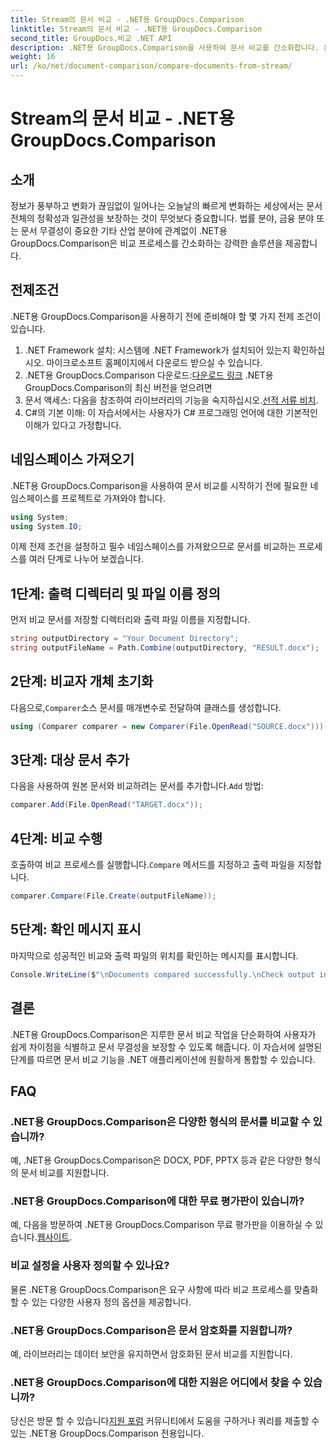 ```yaml
---
title: Stream의 문서 비교 - .NET용 GroupDocs.Comparison
linktitle: Stream의 문서 비교 - .NET용 GroupDocs.Comparison
second_title: GroupDocs.비교 .NET API
description: .NET용 GroupDocs.Comparison을 사용하여 문서 비교를 간소화합니다. 문서를 손쉽게 비교하고 파일 전체의 정확성을 보장하세요.
weight: 16
url: /ko/net/document-comparison/compare-documents-from-stream/
---
```


# Stream의 문서 비교 - .NET용 GroupDocs.Comparison

## 소개
정보가 풍부하고 변화가 끊임없이 일어나는 오늘날의 빠르게 변화하는 세상에서는 문서 전체의 정확성과 일관성을 보장하는 것이 무엇보다 중요합니다. 법률 분야, 금융 분야 또는 문서 무결성이 중요한 기타 산업 분야에 관계없이 .NET용 GroupDocs.Comparison은 비교 프로세스를 간소화하는 강력한 솔루션을 제공합니다.
## 전제조건
.NET용 GroupDocs.Comparison을 사용하기 전에 준비해야 할 몇 가지 전제 조건이 있습니다.
1. .NET Framework 설치: 시스템에 .NET Framework가 설치되어 있는지 확인하십시오. 마이크로소프트 홈페이지에서 다운로드 받으실 수 있습니다.
2.  .NET용 GroupDocs.Comparison 다운로드:[다운로드 링크](https://releases.groupdocs.com/comparison/net/) .NET용 GroupDocs.Comparison의 최신 버전을 얻으려면
3.  문서 액세스: 다음을 참조하여 라이브러리의 기능을 숙지하십시오.[선적 서류 비치](https://tutorials.groupdocs.com/comparison/net/).
4. C#의 기본 이해: 이 자습서에서는 사용자가 C# 프로그래밍 언어에 대한 기본적인 이해가 있다고 가정합니다.

## 네임스페이스 가져오기
.NET용 GroupDocs.Comparison을 사용하여 문서 비교를 시작하기 전에 필요한 네임스페이스를 프로젝트로 가져와야 합니다.
```csharp
using System;
using System.IO;
```
이제 전제 조건을 설정하고 필수 네임스페이스를 가져왔으므로 문서를 비교하는 프로세스를 여러 단계로 나누어 보겠습니다.
## 1단계: 출력 디렉터리 및 파일 이름 정의
먼저 비교 문서를 저장할 디렉터리와 출력 파일 이름을 지정합니다.
```csharp
string outputDirectory = "Your Document Directory";
string outputFileName = Path.Combine(outputDirectory, "RESULT.docx");
```
## 2단계: 비교자 개체 초기화
 다음으로,`Comparer`소스 문서를 매개변수로 전달하여 클래스를 생성합니다.
```csharp
using (Comparer comparer = new Comparer(File.OpenRead("SOURCE.docx")))
```
## 3단계: 대상 문서 추가
 다음을 사용하여 원본 문서와 비교하려는 문서를 추가합니다.`Add` 방법:
```csharp
comparer.Add(File.OpenRead("TARGET.docx"));
```
## 4단계: 비교 수행
 호출하여 비교 프로세스를 실행합니다.`Compare` 메서드를 지정하고 출력 파일을 지정합니다.
```csharp
comparer.Compare(File.Create(outputFileName));
```
## 5단계: 확인 메시지 표시
마지막으로 성공적인 비교와 출력 파일의 위치를 확인하는 메시지를 표시합니다.
```csharp
Console.WriteLine($"\nDocuments compared successfully.\nCheck output in {outputDirectory}.");
```

## 결론
.NET용 GroupDocs.Comparison은 지루한 문서 비교 작업을 단순화하여 사용자가 쉽게 차이점을 식별하고 문서 무결성을 보장할 수 있도록 해줍니다. 이 자습서에 설명된 단계를 따르면 문서 비교 기능을 .NET 애플리케이션에 원활하게 통합할 수 있습니다.
## FAQ
### .NET용 GroupDocs.Comparison은 다양한 형식의 문서를 비교할 수 있습니까?
예, .NET용 GroupDocs.Comparison은 DOCX, PDF, PPTX 등과 같은 다양한 형식의 문서 비교를 지원합니다.
### .NET용 GroupDocs.Comparison에 대한 무료 평가판이 있습니까?
 예, 다음을 방문하여 .NET용 GroupDocs.Comparison 무료 평가판을 이용하실 수 있습니다.[웹사이트](https://releases.groupdocs.com/).
### 비교 설정을 사용자 정의할 수 있나요?
물론 .NET용 GroupDocs.Comparison은 요구 사항에 따라 비교 프로세스를 맞춤화할 수 있는 다양한 사용자 정의 옵션을 제공합니다.
### .NET용 GroupDocs.Comparison은 문서 암호화를 지원합니까?
예, 라이브러리는 데이터 보안을 유지하면서 암호화된 문서 비교를 지원합니다.
### .NET용 GroupDocs.Comparison에 대한 지원은 어디에서 찾을 수 있습니까?
 당신은 방문 할 수 있습니다[지원 포럼](https://forum.groupdocs.com/c/comparison/12) 커뮤니티에서 도움을 구하거나 쿼리를 제출할 수 있는 .NET용 GroupDocs.Comparison 전용입니다.